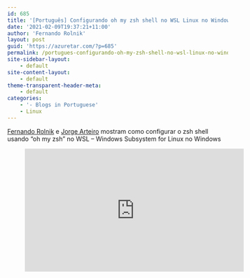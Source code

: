 ```yaml
---
id: 685
title: '[Português] Configurando oh my zsh shell no WSL Linux no Windows'
date: '2021-02-09T19:37:21+11:00'
author: 'Fernando Rolnik'
layout: post
guid: 'https://azuretar.com/?p=685'
permalink: /portugues-configurando-oh-my-zsh-shell-no-wsl-linux-no-windows/
site-sidebar-layout:
    - default
site-content-layout:
    - default
theme-transparent-header-meta:
    - default
categories:
    - '- Blogs in Portuguese'
    - Linux
---
```


[Fernando Rolnik](https://twitter.com/fernandorolnik) e [Jorge Arteiro](https://twitter.com/JorgeArteiro) mostram como configurar o zsh shell usando “oh my zsh” no WSL – Windows Subsystem for Linux no Windows

<div class="wp-block-group is-layout-flow wp-block-group-is-layout-flow"><div class="wp-block-group__inner-container"></div></div><figure class="wp-block-embed alignwide is-type-video is-provider-youtube wp-block-embed-youtube wp-embed-aspect-16-9 wp-has-aspect-ratio"><div class="wp-block-embed__wrapper"><div class="ast-oembed-container " style="height: 100%;"><iframe allow="accelerometer; autoplay; clipboard-write; encrypted-media; gyroscope; picture-in-picture; web-share" allowfullscreen="" frameborder="0" height="281" loading="lazy" referrerpolicy="strict-origin-when-cross-origin" src="https://www.youtube.com/embed/NumCx_55uMg?feature=oembed" title="Configurando "oh my zsh" shell no WSL - Linux no Windows em Português" width="500"></iframe></div></div></figure>#### **Follow us on Twitter**

[@azuretar](https://twitter.com/azuretar)[ ](https://twitter.com/drii_cavalcanti)[@JorgeArteiro](https://twitter.com/JorgeArteiro) [@FernandoRolnik](https://twitter.com/fernandorolnik)

Subscribe the [Azuretar YouTube Channel](https://www.youtube.com/channel/UC3FS96NUdoR3DwkaDwiLdRw)